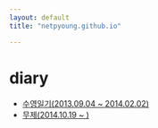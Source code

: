 ```yaml
---
layout: default
title: "netpyoung.github.io"

---
```


# diary

* [수영일기(2013.09.04 ~ 2014.02.02)](swim_20130904_20140202)
* [무제(2014.10.19 ~ )]()